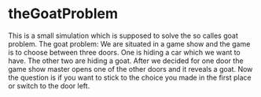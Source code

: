 # theGoatProblem
This is a small simulation which is supposed to solve the so calles goat problem. The goat problem: We are situated in a game show and the game is to choose between three doors. One is hiding a car which we want to have. The other two are hiding a goat. After we decided for one door the game show master opens one of the other doors and it reveals a goat. Now the question is if you want to stick to the choice you made in the first place or switch to the door left.
